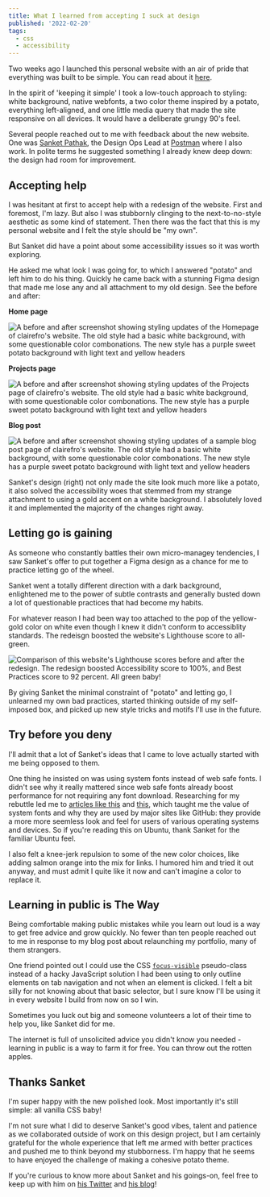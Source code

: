 ```yaml
---
title: What I learned from accepting I suck at design
published: '2022-02-20'
tags:
  - css
  - accessibility
---
```


Two weeks ago I launched this personal website with an air of pride that everything was built to be simple. You can read about it [here](/blog/p/look-ma-no-react-why-i-recoded-my-portfolio-site-with-vanilla-everything).

In the spirit of 'keeping it simple' I took a low-touch approach to styling: white background, native webfonts, a two color theme inspired by a potato, everything left-aligned, and one little media query that made the site responsive on all devices. It would have a deliberate grungy 90's feel.

Several people reached out to me with feedback about the new website. One was [Sanket Pathak](https://twitter.com/sanketpath), the Design Ops Lead at [Postman](https://www.postman.com/company/about) where I also work. In polite terms he suggested something I already knew deep down: the design had room for improvement.

## Accepting help

I was hesitant at first to accept help with a redesign of the website. First and foremost, I'm lazy. But also I was stubbornly clinging to the next-to-no-style aesthetic as some kind of statement. Then there was the fact that this is my personal website and I felt the style should be "my own".

But Sanket did have a point about some accessibility issues so it was worth exploring.

He asked me what look I was going for, to which I answered "potato" and left him to do his thing. Quickly he came back with a stunning Figma design that made me lose any and all attachment to my old design. See the before and after:

**Home page**

![A before and after screenshot showing styling updates of the Homepage of clairefro's website. The old style had a basic white background, with some questionable color combonations. The new style has a purple sweet potato background with light text and yellow headers](https://user-images.githubusercontent.com/9841162/155022202-2fd25248-3df6-412e-ad8c-dd280af21ee3.png)

**Projects page**

![A before and after screenshot showing styling updates of the Projects page of clairefro's website. The old style had a basic white background, with some questionable color combonations. The new style has a purple sweet potato background with light text and yellow headers](https://user-images.githubusercontent.com/9841162/155022212-64c2c342-e75e-4993-b1fc-37245d57e55a.png)

**Blog post**

![A before and after screenshot showing styling updates of a sample blog post page of clairefro's website. The old style had a basic white background, with some questionable color combonations. The new style has a purple sweet potato background with light text and yellow headers](https://user-images.githubusercontent.com/9841162/155022222-2bf951a8-b487-420d-9ca1-a3255b4ba905.png)

Sanket's design (right) not only made the site look much more like a potato, it also solved the accessibility woes that stemmed from my strange attachment to using a gold accent on a white background. I absolutely loved it and implemented the majority of the changes right away.

## Letting go is gaining

As someone who constantly battles their own micro-managey tendencies, I saw Sanket's offer to put together a Figma design as a chance for me to practice letting go of the wheel.

Sanket went a totally different direction with a dark background, enlightened me to the power of subtle contrasts and generally busted down a lot of questionable practices that had become my habits.

For whatever reason I had been way too attached to the pop of the yellow-gold color on white even though I knew it didn't conform to accessiblity standards. The redeisgn boosted the website's Lighthouse score to all-green.

![Comparison of this website's Lighthouse scores before and after the redesign. The redesign boosted Accessibility score to 100%, and Best Practices score to 92 percent. All green baby!](https://user-images.githubusercontent.com/9841162/154866804-bb293154-5ec0-4bbf-993c-34762da148d1.png)

By giving Sanket the minimal constraint of "potato" and letting go, I unlearned my own bad practices, started thinking outside of my self-imposed box, and picked up new style tricks and motifs I'll use in the future.

## Try before you deny

I'll admit that a lot of Sanket's ideas that I came to love actually started with me being opposed to them.

One thing he insisted on was using system fonts instead of web safe fonts. I didn't see why it really mattered since web safe fonts already boost performance for not requiring any font download. Researching for my rebuttle led me to [articles like this](https://css-tricks.com/snippets/css/system-font-stack/) and [this](https://responsivedesign.is/articles/should-i-use-system-fonts-or-web-fonts/), which taught me the value of system fonts and why they are used by major sites like GitHub: they provide a more more seemless look and feel for users of various operating systems and devices. So if you're reading this on Ubuntu, thank Sanket for the familiar Ubuntu feel.

I also felt a knee-jerk repulsion to some of the new color choices, like adding salmon orange into the mix for links. I humored him and tried it out anyway, and must admit I quite like it now and can't imagine a color to replace it.

## Learning in public is The Way

Being comfortable making public mistakes while you learn out loud is a way to get free advice and grow quickly. No fewer than ten people reached out to me in response to my blog post about relaunching my portfolio, many of them strangers.

One friend pointed out I could use the CSS [`focus-visible`](https://developer.mozilla.org/en-US/docs/Web/CSS/:focus-visible) pseudo-class instead of a hacky JavaScript solution I had been using to only outline elements on tab navigation and not when an element is clicked. I felt a bit silly for not knowing about that basic selector, but I sure know I'll be using it in every website I build from now on so I win.

Sometimes you luck out big and someone volunteers a lot of their time to help you, like Sanket did for me.

The internet is full of unsolicited advice you didn't know you needed - learning in public is a way to farm it for free. You can throw out the rotten apples.

## Thanks Sanket

I'm super happy with the new polished look. Most importantly it's still simple: all vanilla CSS baby!

I'm not sure what I did to deserve Sanket's good vibes, talent and patience as we collaborated outside of work on this design project, but I am certainly grateful for the whole experience that left me armed with better practices and pushed me to think beyond my stubborness. I'm happy that he seems to have enjoyed the challenge of making a cohesive potato theme.

If you're curious to know more about Sanket and his goings-on, feel free to keep up with him on [his Twitter](https://twitter.com/sanketpath) and [his blog](https://blog.sanketpathak.com/)!
